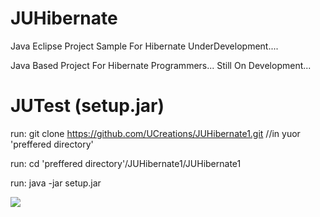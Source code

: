 # JUHibernate

Java Eclipse Project Sample For Hibernate UnderDevelopment....

Java Based Project For Hibernate Programmers... Still On Development...

# JUTest (setup.jar)

run: git clone https://github.com/UCreations/JUHibernate1.git //in yuor 'preffered directory'

run: cd 'preffered directory'/JUHibernate1/JUHibernate1

run: java -jar setup.jar

<img src=https://github.com/UCreations/JUHibernate/blob/master/JUHibernate/images/login.png>

